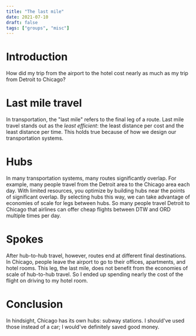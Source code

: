 ```yaml
---
title: "The last mile"
date: 2021-07-10
draft: false
tags: ["groups", "misc"]
---
```

# Introduction
How did my trip from the airport to the hotel cost nearly as much as my trip from Detroit to Chicago?
# Last mile travel
In transportation, the "last mile" refers to the final leg of a route. Last mile travel stands out as the _least efficient_: the least distance per cost and the least distance per time. This holds true because of how we design our transportation systems.
# Hubs
In many transportation systems, many routes significantly overlap. For example, many people travel from the Detroit area to the Chicago area each day. With limited resources, you optimize by building hubs near the points of significant overlap. By selecting hubs this way, we can take advantage of economies of scale for legs between hubs. So many people travel Detroit to Chicago that airlines can offer cheap flights between DTW and ORD multiple times per day.
# Spokes
After hub-to-hub travel, however, routes end at different final destinations. In Chicago, people leave the airport to go to their offices, apartments, and hotel rooms. This leg, the last mile, does not benefit from the economies of scale of hub-to-hub travel. So I ended up spending nearly the cost of the flight on driving to my hotel room.
# Conclusion
In hindsight, Chicago has its own hubs: subway stations. I should've used those instead of a car; I would've definitely saved good money.
